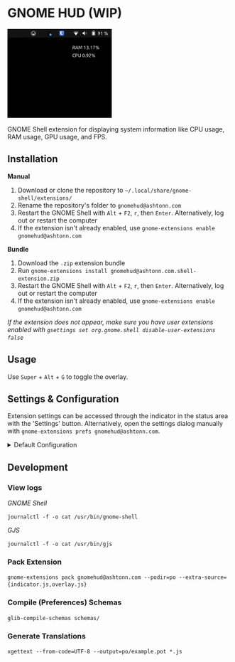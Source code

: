 # GNOME HUD (WIP)

<img src="./images/screenshot.png" height="200px">

GNOME Shell extension for displaying system information like CPU usage, RAM usage, GPU usage, and FPS.

## Installation

**Manual**

1. Download or clone the repository to `~/.local/share/gnome-shell/extensions/`
2. Rename the repository's folder to `gnomehud@ashtonn.com`
3. Restart the GNOME Shell with `Alt` + `F2`, `r`, then `Enter`. Alternatively, log out or restart the computer
4. If the extension isn't already enabled, use `gnome-extensions enable gnomehud@ashtonn.com`

**Bundle**

1. Download the `.zip` extension bundle
2. Run `gnome-extensions install gnomehud@ashtonn.com.shell-extension.zip`
3. Restart the GNOME Shell with `Alt` + `F2`, `r`, then `Enter`. Alternatively, log out or restart the computer
4. If the extension isn't already enabled, use `gnome-extensions enable gnomehud@ashtonn.com`

*If the extension does not appear, make sure you have user extensions enabled with `gsettings set org.gnome.shell disable-user-extensions false`*

## Usage

Use `Super` + `Alt` + `G` to toggle the overlay.

## Settings & Configuration

Extension settings can be accessed through the indicator in the status area with the 'Settings' button. Alternatively, open the settings dialog manually with `gnome-extensions prefs gnomehud@ashtonn.com`.

<details>
    <summary>Default Configuration</summary>

| Setting | Default | Type | Description |
|---------|---------|------|-------------|
| show-indicator | true | boolean | Show the top-panel indicator button |
| show-overlay | true | boolean | Show the HUD overlay |
| show-osd | true | boolean | Show toggle overlay alerts |
| update-delay | 1000 | integer | Delay in milliseconds between overlay updates, 250-5000 |
| anchor-corner | 1 | integer | Corner of the monitor to anchor the overlay to. 0 = top-left, 1 = top-right, 2 = bottom-left, 3 = bottom-right |
| default-monitor | 0 | integer | Default monitor to display the overlay on. 0 = your primary monitor |
| margin-v | 0.02 | double | Vertical margin in % of screen height |
| margin-h | 0.02 | double | Horizontal margin in % of screen height |
| overlay-h | 0.12 | double | Overlay height in % of screen height |
| overlay-w | 0.12 | double | Overlay width in % of screen height |
| background-color | "rgba(0, 0, 0)" | string | Background RGB color |
| foreground-color | "rgba(255, 255, 255)" | string | Foreground RGB color |
| background-opacity | 0.25 | double | Overlay background opacity, 0.00-1.00 |
| foreground-opacity | 0.75 | double | Overlay foreground (font) opacity, 0.00-1.00 |
| **Keybinds** |
| kb-toggle-overlay | &lt;Super&gt;&lt;Alt&gt;g | keybind | Toggles overlay display (bound to show-overlay setting), special keys like &lt;Alt&gt; must be surrounded in &lt; &gt; |
</details>

## Development

### View logs

*GNOME Shell*
```
journalctl -f -o cat /usr/bin/gnome-shell
```

*GJS*
```
journalctl -f -o cat /usr/bin/gjs
```

### Pack Extension

```
gnome-extensions pack gnomehud@ashtonn.com --podir=po --extra-source={indicator.js,overlay.js}
```

### Compile (Preferences) Schemas

```
glib-compile-schemas schemas/
```

### Generate Translations

```
xgettext --from-code=UTF-8 --output=po/example.pot *.js
```